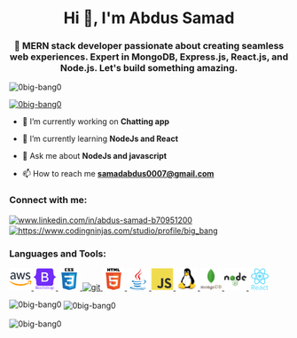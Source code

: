 <h1 align="center">Hi 👋, I'm Abdus Samad</h1>
<h3 align="center">🚀 MERN stack developer passionate about creating seamless web experiences. Expert in MongoDB, Express.js, React.js, and Node.js. Let's build something amazing.</h3>

<p align="left"> <img src="https://komarev.com/ghpvc/?username=0big-bang0&label=Profile%20views&color=0e75b6&style=flat" alt="0big-bang0" /> </p>

<p align="left"> <a href="https://github.com/ryo-ma/github-profile-trophy"><img src="https://github-profile-trophy.vercel.app/?username=0big-bang0" alt="0big-bang0" /></a> </p>

- 🔭 I’m currently working on **Chatting app**

- 🌱 I’m currently learning **NodeJs and React**

- 💬 Ask me about **NodeJs and javascript**

- 📫 How to reach me **samadabdus0007@gmail.com**

<h3 align="left">Connect with me:</h3>
<p align="left">
    <a href="https://linkedin.com/in/www.linkedin.com/in/abdus-samad-b70951200" target="_blank" rel="noopener noreferrer"><img align="center" src="https://raw.githubusercontent.com/rahuldkjain/github-profile-readme-generator/master/src/images/icons/Social/linked-in-alt.svg" alt="www.linkedin.com/in/abdus-samad-b70951200" height="30" width="40" /></a>
    <a href="https://www.codingninjas.com/studio/profile/BIG_BANG" target="_blank" rel="noopener noreferrer"><img align="center" src="https://raw.githubusercontent.com/rahuldkjain/github-profile-readme-generator/master/src/images/icons/Social/leet-code.svg" alt="https://www.codingninjas.com/studio/profile/big_bang" height="30" width="40" /></a>
</p>


<h3 align="left">Languages and Tools:</h3>
<p align="left"> <a href="https://aws.amazon.com" target="_blank" rel="noreferrer"> <img src="https://raw.githubusercontent.com/devicons/devicon/master/icons/amazonwebservices/amazonwebservices-original-wordmark.svg" alt="aws" width="40" height="40"/> </a> <a href="https://getbootstrap.com" target="_blank" rel="noreferrer"> <img src="https://raw.githubusercontent.com/devicons/devicon/master/icons/bootstrap/bootstrap-plain-wordmark.svg" alt="bootstrap" width="40" height="40"/> </a> <a href="https://www.w3schools.com/css/" target="_blank" rel="noreferrer"> <img src="https://raw.githubusercontent.com/devicons/devicon/master/icons/css3/css3-original-wordmark.svg" alt="css3" width="40" height="40"/> </a> <a href="https://git-scm.com/" target="_blank" rel="noreferrer"> <img src="https://www.vectorlogo.zone/logos/git-scm/git-scm-icon.svg" alt="git" width="40" height="40"/> </a> <a href="https://www.w3.org/html/" target="_blank" rel="noreferrer"> <img src="https://raw.githubusercontent.com/devicons/devicon/master/icons/html5/html5-original-wordmark.svg" alt="html5" width="40" height="40"/> </a> <a href="https://www.java.com" target="_blank" rel="noreferrer"> <img src="https://raw.githubusercontent.com/devicons/devicon/master/icons/java/java-original.svg" alt="java" width="40" height="40"/> </a> <a href="https://developer.mozilla.org/en-US/docs/Web/JavaScript" target="_blank" rel="noreferrer"> <img src="https://raw.githubusercontent.com/devicons/devicon/master/icons/javascript/javascript-original.svg" alt="javascript" width="40" height="40"/> </a> <a href="https://www.linux.org/" target="_blank" rel="noreferrer"> <img src="https://raw.githubusercontent.com/devicons/devicon/master/icons/linux/linux-original.svg" alt="linux" width="40" height="40"/> </a> <a href="https://www.mongodb.com/" target="_blank" rel="noreferrer"> <img src="https://raw.githubusercontent.com/devicons/devicon/master/icons/mongodb/mongodb-original-wordmark.svg" alt="mongodb" width="40" height="40"/> </a> <a href="https://nodejs.org" target="_blank" rel="noreferrer"> <img src="https://raw.githubusercontent.com/devicons/devicon/master/icons/nodejs/nodejs-original-wordmark.svg" alt="nodejs" width="40" height="40"/> </a> <a href="https://reactjs.org/" target="_blank" rel="noreferrer"> <img src="https://raw.githubusercontent.com/devicons/devicon/master/icons/react/react-original-wordmark.svg" alt="react" width="40" height="40"/> </a> </p>

<p><img align="left" src="https://github-readme-stats.vercel.app/api/top-langs?username=0big-bang0&show_icons=true&locale=en&layout=compact" alt="0big-bang0" /></p>

<p>&nbsp;<img align="center" src="https://github-readme-stats.vercel.app/api?username=0big-bang0&show_icons=true&locale=en" alt="0big-bang0" /></p>

<p><img align="center" src="https://github-readme-streak-stats.herokuapp.com/?user=0big-bang0&" alt="0big-bang0" /></p>
